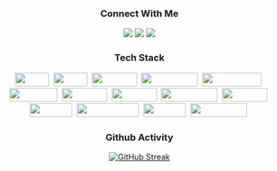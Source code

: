 
<div align="center">


<h3 align="center">Connect With Me</h3>
<p align="center">
<a href="https://www.linkedin.com/in/isabellelabuguen/"><img src="https://img.shields.io/badge/LinkedIn-%2370a5fc.svg?style=for-the-badge&logo=linkedin&logoColor=white&link=https://www.linkedin.com/in/isabellelabuguen/"/></a>
<a href="https://www.instagram.com/isabellelbgn/"><img src="https://img.shields.io/badge/Instagram-%2370a5fc.svg?style=for-the-badge&logo=instagram&logoColor=white&link=https://www.instagram.com/isabellelbgn/"/></a>
<a href="mailto:isabellelbgn@gmail.com"><img src="https://img.shields.io/badge/Gmail-%2370a5fc.svg?style=for-the-badge&logo=Gmail&logoColor=white&link=isabellelbgn@gmail.com"/></a>
</p>

<h3 align="center">Tech Stack</h3>
<p align="center">
<a href="https://img.shields.io/badge/Java-ED8B00?style=for-the-badge&logo=openjdk&logoColor=white"><img src="https://img.shields.io/badge/Java-ED8B00?style=for-the-badge&logo=openjdk&logoColor=white" width="60" height="24" /></a>&nbsp
<a href="https://img.shields.io/badge/C++-%2300599C.svg?style=for-the-badge&logo=C%2B%2B&logoColor=white"><img src="https://img.shields.io/badge/C++-%2300599C.svg?style=for-the-badge&logo=C%2B%2B&logoColor=white" width="60" height="24" /></a>&nbsp
<a href="https://img.shields.io/badge/Python-%233776AB.svg?style=for-the-badge&logo=Python&logoColor=white"><img src="https://img.shields.io/badge/Python-%233776AB.svg?style=for-the-badge&logo=Python&logoColor=white" width="80" height="24" /></a>&nbsp 
<a href="https://img.shields.io/badge/Javascript-%23F7DF1E.svg?style=for-the-badge&logo=javascript&logoColor=white"><img src="https://img.shields.io/badge/Javascript-%23F7DF1E.svg?style=for-the-badge&logo=javascript&logoColor=white" width="100" height="24" /></a>&nbsp 
<a href="https://img.shields.io/badge/TypeScript-%23007ACC.svg?style=for-the-badge&logo=TypeScript&logoColor=white"><img src="https://img.shields.io/badge/TypeScript-%23007ACC.svg?style=for-the-badge&logo=TypeScript&logoColor=white" width="105" height="24" /></a>&nbsp

<br/>
<a href="https://img.shields.io/badge/React.js-%2361DAFB.svg?style=for-the-badge&logo=React&logoColor=white"><img src="https://img.shields.io/badge/React.js-%2361DAFB.svg?style=for-the-badge&logo=React&logoColor=white" width="85" height="24"/></a>&nbsp 
<a href="https://img.shields.io/badge/Next.js-%23000000.svg?style=for-the-badge&logo=Next.js&logoColor=white"><img src="https://img.shields.io/badge/Next.js-%23000000.svg?style=for-the-badge&logo=Next.js&logoColor=white" width="80" height="24"/></a>&nbsp
<a href="https://img.shields.io/badge/Node.js-%23339933.svg?style=for-the-badge&logo=Node.js&logoColor=white"><img src="https://img.shields.io/badge/Node.js-%23339933.svg?style=for-the-badge&logo=Node.js&logoColor=white" width="80" height="24"/></a>&nbsp
<a href="https://img.shields.io/badge/Express%20js-000000?style=for-the-badge&logo=express&logoColor=white"><img src="https://img.shields.io/badge/Express%20js-000000?style=for-the-badge&logo=express&logoColor=white" width="100" height="24"/></a>&nbsp
<a href="https://img.shields.io/badge/Django-%23092E20.svg?style=for-the-badge&logo=Django&logoColor=white"><img src="https://img.shields.io/badge/Django-%23092E20.svg?style=for-the-badge&logo=Django&logoColor=white" width="80" height="24"/></a>&nbsp 

<br/>
<a href="https://img.shields.io/badge/Mysql-%234479A1.svg?style=for-the-badge&logo=MySql&logoColor=white"><img src="https://img.shields.io/badge/Mysql-%234479A1.svg?style=for-the-badge&logo=MySql&logoColor=white" width="75" height="24"/></a>&nbsp 
<a href="https://img.shields.io/badge/PostgreSQL-%23336791.svg?style=for-the-badge&logo=PostgreSQL&logoColor=white"><img src="https://img.shields.io/badge/PostgreSQL-%23336791.svg?style=for-the-badge&logo=PostgreSQL&logoColor=white" width="110" height="24"/></a>&nbsp
    <a href="https://img.shields.io/badge/Docker-2496ED.svg?style=for-the-badge&logo=Docker&logoColor=white"><img src="https://img.shields.io/badge/Docker-2496ED.svg?style=for-the-badge&logo=Docker&logoColor=white" width="75" height="24"/></a>&nbsp
<a href="https://img.shields.io/badge/Kubernetes-326CE5.svg?style=for-the-badge&logo=Kubernetes&logoColor=white"><img src="https://img.shields.io/badge/Kubernetes-326CE5.svg?style=for-the-badge&logo=Kubernetes&logoColor=white" width="100" height="24"/></a>&nbsp

</p>

<h3 align="center">Github Activity</h3>

[![GitHub Streak](https://streak-stats.demolab.com?user=isabellelbgn&theme=tokyonight-duo)](https://git.io/streak-stats)
<br/>

</div>
